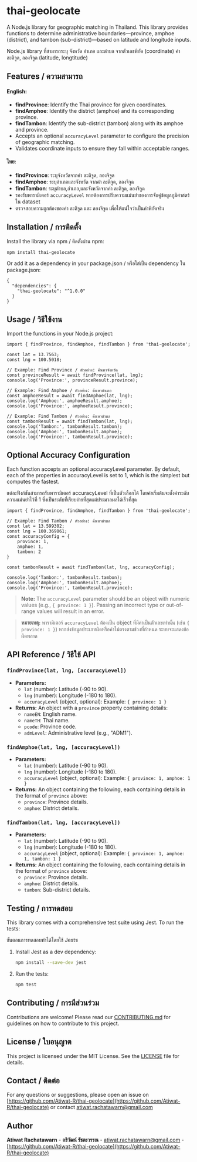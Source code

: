 # thai-geolocate

A Node.js library for geographic matching in Thailand. This library provides functions to determine administrative boundaries—province, amphoe (district), and tambon (sub-district)—based on latitude and longitude inputs.

Node.js library ที่สามารถระบุ จังหวัด อําเภอ และตําบล จากตัวเลขพิกัด (coordinate) ค่าละติจูด, ลองจิจูด (latitude, longtitude)

## Features / ความสามารถ

#### English:
- **findProvince**: Identify the Thai province for given coordinates.
- **findAmphoe**: Identify the district (amphoe) and its corresponding province.
- **findTambon**: Identify the sub-district (tambon) along with its amphoe and province.
- Accepts an optional `accuracyLevel` parameter to configure the precision of geographic matching.
- Validates coordinate inputs to ensure they fall within acceptable ranges.

#### ไทย:
- **findProvince**: ระบุจังหวัดจากค่า ละติจูด, ลองจิจูด
- **findAmphoe**: ระบุอําเภอและจังหวัด จากค่า ละติจูด, ลองจิจูด
- **findTambon**: ระบุตําบล,อําเภอ,และจังหวัดจากค่า ละติจูด, ลองจิจูด
- รองรับพารามิเตอร์ `accuracyLevel` หากต้องการปรับความแม่นยำของการจับคู่ข้อมูลภูมิศาสตร์ใน dataset
- ตรวจสอบความถูกต้องของค่า ละติจูด และ ลองจิจูด เพื่อให้แน่ใจว่าเป็นค่าพิกัดจริง

## Installation / การติดตั้ง

Install the library via npm / ติดตั้งผ่าน npm:

```bash
npm install thai-geolocate
```

Or add it as a dependency in your package.json / หรือใส่เป็น dependency ใน package.json:

```
{
  "dependencies": {
    "thai-geolocate": "^1.0.0"
  }
}
```

## Usage / วิธีใช้งาน

Import the functions in your Node.js project:

```
import { findProvince, findAmphoe, findTambon } from 'thai-geolocate';

const lat = 13.7563;
const lng = 100.5018;

// Example: Find Province / ตัวอย่าง: ค้นหาจังหวัด
const provinceResult = await findProvince(lat, lng);
console.log('Province:', provinceResult.province);

// Example: Find Amphoe / ตัวอย่าง: ค้นหาอําเภอ
const amphoeResult = await findAmphoe(lat, lng);
console.log('Amphoe:', amphoeResult.amphoe);
console.log('Province:', amphoeResult.province);

// Example: Find Tambon / ตัวอย่าง: ค้นหาตําบล
const tambonResult = await findTambon(lat, lng);
console.log('Tambon:', tambonResult.tambon);
console.log('Amphoe:', tambonResult.amphoe);
console.log('Province:', tambonResult.province);
```

## Optional Accuracy Configuration

Each function accepts an optional accuracyLevel parameter. 
By default, each of the properties in accuracyLevel is set to 1, which is the simplest but computes the fastest.

แต่ละฟังก์ชันสามารถรับพารามิเตอร์ accuracyLevel ที่เป็นตัวเลือกได้
โดยค่าเริ่มต้นจะตั้งค่าระดับความแม่นยำไว้ที่ 1 ซึ่งเป็นระดับที่เรืยบง่ายที่สุดแต่ประมวลผลได้เร็วที่สุด

```
import { findProvince, findAmphoe, findTambon } from 'thai-geolocate';

// Example: Find Tambon / ตัวอย่าง: ค้นหาตําบล
const lat = 13.599302;
const lng = 100.369061;
const accuracyConfig = { 
    province: 1, 
    amphoe: 1,
    tambon: 2
}

const tambonResult = await findTambon(lat, lng, accuracyConfig);

console.log('Tambon:', tambonResult.tambon);
console.log('Amphoe:', tambonResult.amphoe);
console.log('Province:', tambonResult.province);
```

> **Note:** The `accuracyLevel` parameter should be an object with numeric values (e.g., `{ province: 1 }`). Passing an incorrect type or out-of-range values will result in an error.

> **หมายเหตุ:** พารามิเตอร์ `accuracyLevel` ต้องเป็น object ที่มีค่าเป็นตัวเลขเท่านั้น (เช่น `{ province: 1 }`) หากส่งข้อมูลประเภทผิดหรือค่าไม่ตรงตามช่วงที่กำหนด ระบบจะแสดงข้อผิดพลาด

## API Reference / วิธีใช้ API

### `findProvince(lat, lng, [accuracyLevel])`
- **Parameters:**
  - `lat` (number): Latitude (-90 to 90).
  - `lng` (number): Longitude (-180 to 180).
  - `accuracyLevel` (object, optional): Example: `{ province: 1 }`
- **Returns:** An object with a `province` property containing details:
  - `nameEN`: English name.
  - `nameTH`: Thai name.
  - `pcode`: Province code.
  - `admLevel`: Administrative level (e.g., "ADM1").

### `findAmphoe(lat, lng, [accuracyLevel])`
- **Parameters:**
  - `lat` (number): Latitude (-90 to 90).
  - `lng` (number): Longitude (-180 to 180).
  - `accuracyLevel` (object, optional): Example: `{ province: 1, amphoe: 1 }`
- **Returns:** An object containing the following, each containing details in the format of `province` above:
  - `province`: Province details.
  - `amphoe`: District details.

### `findTambon(lat, lng, [accuracyLevel])`
- **Parameters:**
  - `lat` (number): Latitude (-90 to 90).
  - `lng` (number): Longitude (-180 to 180).
  - `accuracyLevel` (object, optional): Example: `{ province: 1, amphoe: 1, tambon: 1 }`
- **Returns:** An object containing the following, each containing details in the format of `province` above:
  - `province`: Province details.
  - `amphoe`: District details.
  - `tambon`: Sub-district details.

## Testing / การทดสอบ

This library comes with a comprehensive test suite using Jest. To run the tests:

ขั้นตอนการทดสอบทำได้โดยใช้ Jestซ

1. Install Jest as a dev dependency:
   ```bash
   npm install --save-dev jest
   ```

2. Run the tests:
   ```bash
   npm test
   ```

## Contributing / การมีส่วนร่วม

Contributions are welcome! Please read our [CONTRIBUTING.md](CONTRIBUTING.md) for guidelines on how to contribute to this project.

## License / ใบอนุญาต

This project is licensed under the MIT License. See the [LICENSE](LICENSE) file for details.

## Contact / ติดต่อ

For any questions or suggestions, please open an issue on [https://github.com/Atiwat-R/thai-geolocate](https://github.com/Atiwat-R/thai-geolocate) or contact [atiwat.rachatawarn@gmail.com](mailto:atiwat.rachatawarn@gmail.com)

## Author

**Atiwat Rachatawarn** - **อธิวัฒน์ รัชตะวรรณ** - [atiwat.rachatawarn@gmail.com](mailto:atiwat.rachatawarn@gmail.com) - [https://github.com/Atiwat-R/thai-geolocate](https://github.com/Atiwat-R/thai-geolocate)